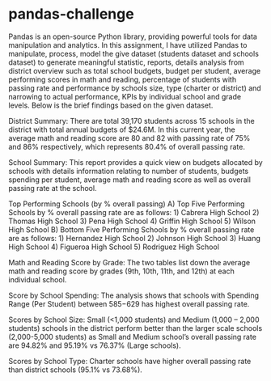 # pandas-challenge

Pandas is an open-source Python library, providing powerful tools for data manipulation and analytics. 
In this assignment, I have utilized Pandas to manipulate, process, model the give dataset (students dataset and schools dataset) 
to generate meaningful statistic, reports, details analysis from district overview such as total school budgets, budget per student, 
average performing scores in math and reading, percentage of students with passing rate and performance by schools size, 
type (charter or district) and narrowing to actual performance, KPIs by individual school and grade levels. 
Below is the brief findings based on the given dataset.

District Summary: There are total 39,170 students across 15 schools in the district with total annual budgets of $24.6M. 
In this current year, the average math and reading score are 80 and 82 with passing rate of 75% and 86% respectively, 
which represents 80.4% of overall passing rate.

School Summary: This report provides a quick view on budgets allocated by schools with details information relating to 
number of students, budgets spending per student, average math and reading score as well as overall passing rate at the school.

Top Performing Schools (by % overall passing)
	A) Top Five Performing Schools by % overall passing rate are as follows:
		1)	Cabrera High School
		2)	Thomas High School
		3)	Pena High School
		4)	Griffin High School
		5)	Wilson High School
	B) Bottom Five Performing Schools by % overall passing rate are as follows:
		1)	Hernandez High School
		2)	Johnson High School
		3)	Huang High School
		4)	Figueroa High School
		5)	Rodriguez High School

Math and Reading Score by Grade: The two tables list down the average math and reading score by grades (9th, 10th, 11th, and 12th)
at each individual school.

Score by School Spending: The analysis shows that schools with Spending Range (Per Student) between $585-$629 has highest overall 
passing rate.

Scores by School Size: Small (<1,000 students) and Medium (1,000 – 2,000 students) schools in the district perform better than 
the larger scale schools (2,000-5,000 students) as Small and Medium school’s overall passing rate are 94.82% and 95.19% vs 76.37% (Large schools).

Scores by School Type: Charter schools have higher overall passing rate than district schools (95.1% vs 73.68%).
